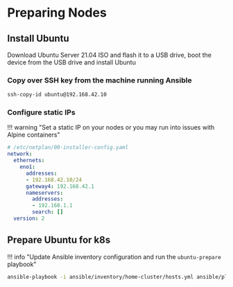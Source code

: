 # Preparing Nodes

## Install Ubuntu

Download Ubuntu Server 21.04 ISO and flash it to a USB drive, boot the device from the USB drive and install Ubuntu

### Copy over SSH key from the machine running Ansible

```sh
ssh-copy-id ubuntu@192.168.42.10
```

### Configure static IPs

!!! warning "Set a static IP on your nodes or you may run into issues with Alpine containers"

```yaml
# /etc/netplan/00-installer-config.yaml
network:
  ethernets:
    eno1:
      addresses:
      - 192.168.42.10/24
      gateway4: 192.168.42.1
      nameservers:
        addresses:
        - 192.168.1.1
        search: []
  version: 2
```

## Prepare Ubuntu for k8s

!!! info "Update Ansible inventory configuration and run the `ubuntu-prepare` playbook"

```sh
ansible-playbook -i ansible/inventory/home-cluster/hosts.yml ansible/playbooks/kubernetes/ubuntu-prepare.yml
```
